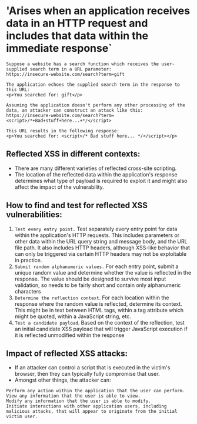 # 'Arises when an application receives data in an HTTP request and includes that data within the immediate response`

```
Suppose a website has a search function which receives the user-supplied search term in a URL parameter:
https://insecure-website.com/search?term=gift

The application echoes the supplied search term in the response to this URL:
<p>You searched for: gift</p>

Assuming the application doesn't perform any other processing of the data, an attacker can construct an attack like this:
https://insecure-website.com/search?term=<script>/*+Bad+stuff+here...+*/</script>

This URL results in the following response:
<p>You searched for: <script>/* Bad stuff here... */</script></p>
```

## Reflected XSS in different contexts:
- There are many different varieties of reflected cross-site scripting.
- The location of the reflected data within the application's response determines what type of payload is required to exploit it and might also affect the impact of the vulnerability.

## How to find and test for reflected XSS vulnerabilities:
1. `Test every entry point.` Test separately every entry point for data within the application's HTTP requests. This includes parameters or other data within the URL query string and message body, and the URL file path. It also includes HTTP headers, although XSS-like behavior that can only be triggered via certain HTTP headers may not be exploitable in practice.
2. `Submit random alphanumeric values.` For each entry point, submit a unique random value and determine whether the value is reflected in the response. The value should be designed to survive most input validation, so needs to be fairly short and contain only alphanumeric characters
3. `Determine the reflection context`. For each location within the response where the random value is reflected, determine its context. This might be in text between HTML tags, within a tag attribute which might be quoted, within a JavaScript string, etc.
4. `Test a candidate payload`. Based on the context of the reflection, test an initial candidate XSS payload that will trigger JavaScript execution if it is reflected unmodified within the response


## Impact of reflected XSS attacks:
- If an attacker can control a script that is executed in the victim's browser, then they can typically fully compromise that user.
- Amongst other things, the attacker can:
```
Perform any action within the application that the user can perform.
View any information that the user is able to view.
Modify any information that the user is able to modify.
Initiate interactions with other application users, including malicious attacks, that will appear to originate from the initial victim user.
```

